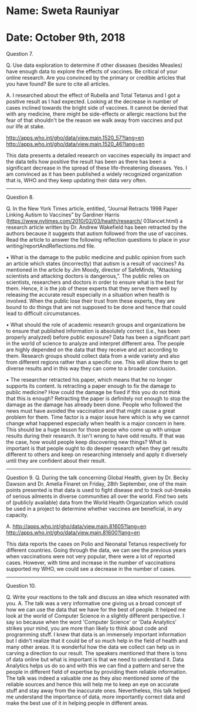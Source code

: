 # Name: Sweta Rauniyar
# Date: October 9th, 2018

Question 7.

Q. Use data exploration to determine if other diseases (besides Measles) have enough data to explore the effects of vaccines. Be critical of your online research. Are you convinced by the primary or credible articles that you have found? Be sure to cite all articles.

A. I researched about the effect of Rubella and Total Tetanus and I got a positive result as I had expected. Looking at the decrease in number of cases inclined towards the bright side of vaccines. It cannot be denied that with any medicine, there might be side-effects or allergic reactions but the fear of that shouldn't be the reason we walk away from vaccines and put our life at stake.

http://apps.who.int/gho/data/view.main.1520_57?lang=en
http://apps.who.int/gho/data/view.main.1520_46?lang=en

This data presents a detailed research on vaccines especially its impact and the data tells how positive the result has been as there has been a significant decrease in the spread of these life-threatening diseases. Yes. I am convinced as it has been published a widely recognized organization that is, WHO and they keep updating their data very often.

-------------------------------------------------------------------------------------------------------------------------------------

Question 8.

Q. In the New York Times article, entitled, “Journal Retracts 1998 Paper Linking Autism to Vaccines” by Gardiner Harris  (https://www.nytimes.com/2010/02/03/health/research/ 03lancet.html) a research article written by Dr. Andrew Wakefield has been retracted by the authors because it suggests that autism followed from the use of vaccines. Read the article to answer the following reflection questions to place in your writing/reportAndReflections.md file.

•	What is the damage to the public medicine and public opinion from such an article which states (incorrectly) that autism is a result of vaccines?
  As mentioned in the article by Jim Moody, director of SafeMinds, “Attacking scientists and attacking doctors is dangerous,”. The public relies on scientists, researchers and doctors in order to ensure what is the best for them. Hence, it is the job of these experts that they serve them well by releasing the accurate result especially in a situation when health is involved. When the public lose their trust from these experts, they are bound to do things that are not supposed to be done and hence that could lead to difficult circumstances.

•	What should the role of academic research groups and organizations be to ensure that published information is absolutely correct (i.e., has been properly analyzed) before public exposure?
  Data has been a significant part in the world of science to analyze and interpret different area. The people are highly depended on the data that they receive and act according to them. Research groups should collect data from a wide variety and also from different regions rather than a specific one. This will allow them to get diverse results and in this way they can come to a broader conclusion.


•	The researcher retracted his paper, which means that he no longer supports its content. Is retracting a paper enough to fix the damage to public medicine? How could the damage be fixed if this you do not think that this is enough?
  Retracting the paper is definitely not enough to stop the damage as the damage has already been done. People who followed the news must have avoided the vaccination and that might cause a great problem for them. Time factor is a major issue here which is why we cannot change what happened especially when health is a major concern in here. This should be a huge lesson for those peope who come up with unique results during their research. It isn't wrong to have odd results. If that was the case, how would people keep discovering new things? What is important is that people ought to do deeper research when they get results different to others and keep on researching intensely and apply it diversely until they are confident about their result.

-------------------------------------------------------------------------------------------------------------------------------------

Question 9.
Q. During the talk concerning Global Health, given by Dr. Becky Dawson and Dr. Amelia Finaret on Friday, 28th September, one of the main points presented is that data is used to fight disease and to track out-breaks of serious ailments in diverse communities all over the world. Find two sets of (publicly available) data from the World Health Organization which could be used in a project to determine whether vaccines are beneficial, in any capacity.

A.
http://apps.who.int/gho/data/view.main.81605?lang=en
http://apps.who.int/gho/data/view.main.81600?lang=en

This data reports the cases on Polio and Neonatal Tetanus respectively for different countries. Going through the data, we can see the previous years when vaccinations were not very popular, there were a lot of reported cases. However, with time and increase in the number of vaccinations supported my WHO, we could see a decrease in the number of cases.


-------------------------------------------------------------------------------------------------------------------------------------

Question 10.

Q. Write your reactions to the talk and discuss an idea which resonated with you.
A. The talk was a very informative one giving us a broad concept of how we can use the data that we have for the best of people. It helped me look at the world of Computer Science in a slightly different perspective. I say so because when the word 'Computer Science' or 'Data Analytics' strikes your mind, you are more than likely to think about code and programming stuff. I knew that data is an immensely important information but I didn't realize that it could be of so much help in the field of health and many other areas. It is wonderful how the data we collect can help us in carving a direction to our result. The speakers mentioned that there is tons of data online but what is important is that we need to understand it. Data Analytics helps us do so and with this we can find a pattern and serve the people in different field of expertise by providing them reliable information. The talk was indeed a valuable one as they also mentioned some of the reliable sources and hence this will help me to keep an eye on accurate stuff and stay away from the inaccurate ones. Nevertheless, this talk helped me understand the importance of data, more importantly correct data and make the best use of it in helping people in different areas.
